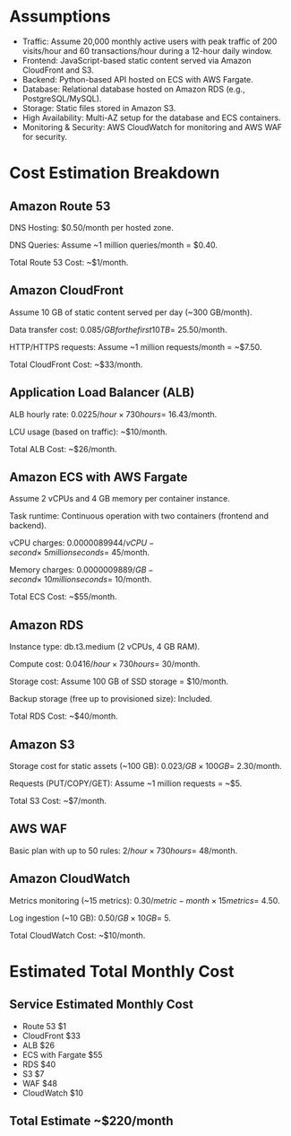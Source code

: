 # Assumptions
    
* Traffic: Assume 20,000 monthly active users with peak traffic of 200 visits/hour and 60 transactions/hour during a 12-hour daily window.
* Frontend: JavaScript-based static content served via Amazon CloudFront and S3.
* Backend: Python-based API hosted on ECS with AWS Fargate.
* Database: Relational database hosted on Amazon RDS (e.g., PostgreSQL/MySQL).
* Storage: Static files stored in Amazon S3.
* High Availability: Multi-AZ setup for the database and ECS containers.
* Monitoring & Security: AWS CloudWatch for monitoring and AWS WAF for security.

# Cost Estimation Breakdown

## Amazon Route 53
DNS Hosting: $0.50/month per hosted zone.

DNS Queries: Assume ~1 million queries/month = $0.40.

Total Route 53 Cost: ~$1/month.

## Amazon CloudFront
Assume 10 GB of static content served per day (~300 GB/month).

Data transfer cost: $0.085/GB for the first 10 TB = ~$25.50/month.

HTTP/HTTPS requests: Assume ~1 million requests/month = ~$7.50.

Total CloudFront Cost: ~$33/month.

## Application Load Balancer (ALB)
ALB hourly rate: $0.0225/hour × 730 hours = ~$16.43/month.

LCU usage (based on traffic): ~$10/month.

Total ALB Cost: ~$26/month.

## Amazon ECS with AWS Fargate
Assume 2 vCPUs and 4 GB memory per container instance.

Task runtime: Continuous operation with two containers (frontend and backend).

vCPU charges: $0.0000089944/vCPU-second × ~5 million seconds = ~$45/month.

Memory charges: $0.0000009889/GB-second × ~10 million seconds = ~$10/month.

Total ECS Cost: ~$55/month.

## Amazon RDS
Instance type: db.t3.medium (2 vCPUs, 4 GB RAM).

Compute cost: $0.0416/hour × 730 hours = ~$30/month.

Storage cost: Assume 100 GB of SSD storage = $10/month.

Backup storage (free up to provisioned size): Included.

Total RDS Cost: ~$40/month.

## Amazon S3
Storage cost for static assets (~100 GB): $0.023/GB × 100 GB = ~$2.30/month.

Requests (PUT/COPY/GET): Assume ~1 million requests = ~$5.

Total S3 Cost: ~$7/month.

## AWS WAF
Basic plan with up to 50 rules: $2/hour × 730 hours = ~$48/month.

## Amazon CloudWatch
Metrics monitoring (~15 metrics): $0.30/metric-month × 15 metrics = ~$4.50.

Log ingestion (~10 GB): $0.50/GB × 10 GB = ~$5.

Total CloudWatch Cost: ~$10/month.

# Estimated Total Monthly Cost
## Service	Estimated Monthly Cost
* Route 53	$1
* CloudFront	$33
* ALB	$26
* ECS with Fargate	$55
* RDS	$40
* S3	$7
* WAF	$48
* CloudWatch	$10
## Total Estimate	~$220/month